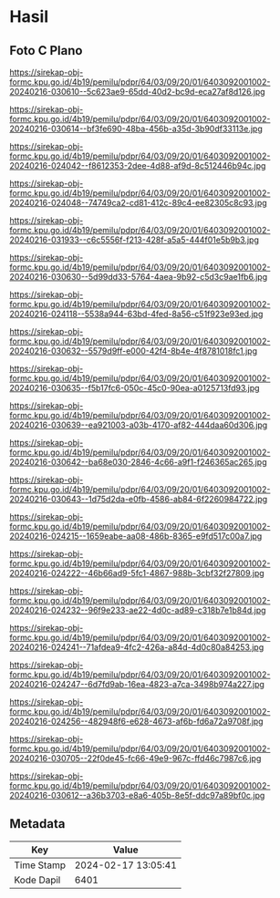 # Hasil

## Foto C Plano

https://sirekap-obj-formc.kpu.go.id/4b19/pemilu/pdpr/64/03/09/20/01/6403092001002-20240216-030610--5c623ae9-65dd-40d2-bc9d-eca27af8d126.jpg

https://sirekap-obj-formc.kpu.go.id/4b19/pemilu/pdpr/64/03/09/20/01/6403092001002-20240216-030614--bf3fe690-48ba-456b-a35d-3b90df33113e.jpg

https://sirekap-obj-formc.kpu.go.id/4b19/pemilu/pdpr/64/03/09/20/01/6403092001002-20240216-024042--f8612353-2dee-4d88-af9d-8c512446b94c.jpg

https://sirekap-obj-formc.kpu.go.id/4b19/pemilu/pdpr/64/03/09/20/01/6403092001002-20240216-024048--74749ca2-cd81-412c-89c4-ee82305c8c93.jpg

https://sirekap-obj-formc.kpu.go.id/4b19/pemilu/pdpr/64/03/09/20/01/6403092001002-20240216-031933--c6c5556f-f213-428f-a5a5-444f01e5b9b3.jpg

https://sirekap-obj-formc.kpu.go.id/4b19/pemilu/pdpr/64/03/09/20/01/6403092001002-20240216-030630--5d99dd33-5764-4aea-9b92-c5d3c9ae1fb6.jpg

https://sirekap-obj-formc.kpu.go.id/4b19/pemilu/pdpr/64/03/09/20/01/6403092001002-20240216-024118--5538a944-63bd-4fed-8a56-c51f923e93ed.jpg

https://sirekap-obj-formc.kpu.go.id/4b19/pemilu/pdpr/64/03/09/20/01/6403092001002-20240216-030632--5579d9ff-e000-42f4-8b4e-4f8781018fc1.jpg

https://sirekap-obj-formc.kpu.go.id/4b19/pemilu/pdpr/64/03/09/20/01/6403092001002-20240216-030635--f5b17fc6-050c-45c0-90ea-a0125713fd93.jpg

https://sirekap-obj-formc.kpu.go.id/4b19/pemilu/pdpr/64/03/09/20/01/6403092001002-20240216-030639--ea921003-a03b-4170-af82-444daa60d306.jpg

https://sirekap-obj-formc.kpu.go.id/4b19/pemilu/pdpr/64/03/09/20/01/6403092001002-20240216-030642--ba68e030-2846-4c66-a9f1-f246365ac265.jpg

https://sirekap-obj-formc.kpu.go.id/4b19/pemilu/pdpr/64/03/09/20/01/6403092001002-20240216-030643--1d75d2da-e0fb-4586-ab84-6f2260984722.jpg

https://sirekap-obj-formc.kpu.go.id/4b19/pemilu/pdpr/64/03/09/20/01/6403092001002-20240216-024215--1659eabe-aa08-486b-8365-e9fd517c00a7.jpg

https://sirekap-obj-formc.kpu.go.id/4b19/pemilu/pdpr/64/03/09/20/01/6403092001002-20240216-024222--46b66ad9-5fc1-4867-988b-3cbf32f27809.jpg

https://sirekap-obj-formc.kpu.go.id/4b19/pemilu/pdpr/64/03/09/20/01/6403092001002-20240216-024232--96f9e233-ae22-4d0c-ad89-c318b7e1b84d.jpg

https://sirekap-obj-formc.kpu.go.id/4b19/pemilu/pdpr/64/03/09/20/01/6403092001002-20240216-024241--71afdea9-4fc2-426a-a84d-4d0c80a84253.jpg

https://sirekap-obj-formc.kpu.go.id/4b19/pemilu/pdpr/64/03/09/20/01/6403092001002-20240216-024247--6d7fd9ab-16ea-4823-a7ca-3498b974a227.jpg

https://sirekap-obj-formc.kpu.go.id/4b19/pemilu/pdpr/64/03/09/20/01/6403092001002-20240216-024256--482948f6-e628-4673-af6b-fd6a72a9708f.jpg

https://sirekap-obj-formc.kpu.go.id/4b19/pemilu/pdpr/64/03/09/20/01/6403092001002-20240216-030705--22f0de45-fc66-49e9-967c-ffd46c7987c6.jpg

https://sirekap-obj-formc.kpu.go.id/4b19/pemilu/pdpr/64/03/09/20/01/6403092001002-20240216-030612--a36b3703-e8a6-405b-8e5f-ddc97a89bf0c.jpg


## Metadata

| Key        | Value               |
| ---------- | ------------------- |
| Time Stamp | 2024-02-17 13:05:41 |
| Kode Dapil | 6401                |



